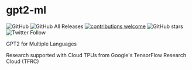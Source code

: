 # gpt2-ml
![GitHub](https://img.shields.io/github/license/imcaspar/gpt2-ml)
![GitHub All Releases](https://img.shields.io/github/downloads/imcaspar/gpt2-ml/total)
[![contributions welcome](https://img.shields.io/badge/contributions-welcome-brightgreen.svg?style=flat)](https://github.com/imcaspar/gpt2-ml/issues)
![GitHub stars](https://img.shields.io/github/stars/imcaspar/gpt2-ml?style=social)
![Twitter Follow](https://img.shields.io/twitter/follow/imcaspar?style=social)

GPT2 for Multiple Languages

Research supported with Cloud TPUs from Google's TensorFlow Research Cloud (TFRC)
